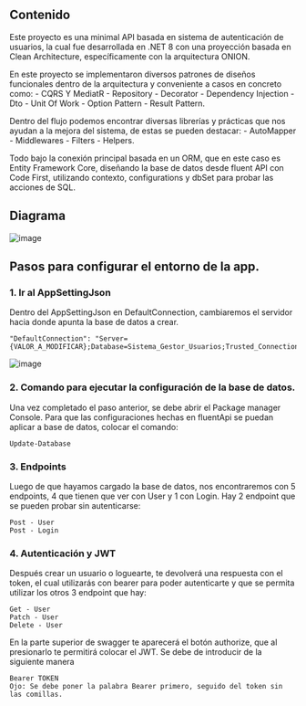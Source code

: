 ## Contenido

Este proyecto es una minimal API basada en sistema de autenticación de usuarios, la cual fue desarrollada en .NET 8 con una proyección basada en Clean Architecture, específicamente con la arquitectura ONION. 

En este proyecto se implementaron diversos patrones de diseños funcionales dentro de la arquitectura y conveniente a casos en concreto como:
    - CQRS Y MediatR
    - Repository
    - Decorator
    - Dependency Injection
    - Dto
    - Unit Of Work
    - Option Pattern
    - Result Pattern.
    
Dentro del flujo podemos encontrar diversas librerías y prácticas que nos ayudan a la mejora del sistema, de estas se pueden destacar:
    - AutoMapper
    - Middlewares
    - Filters
    - Helpers.
    
Todo bajo la conexión principal basada en un ORM, que en este caso es Entity Framework Core, diseñando la base de datos desde fluent API con Code First, utilizando contexto, configurations y dbSet para probar las acciones de SQL.

## Diagrama
![image](https://github.com/user-attachments/assets/b00897f1-43b6-462f-99b7-d93bc4043cb6)


## Pasos para configurar el entorno de la app.

### 1. Ir al AppSettingJson

Dentro del AppSettingJson en DefaultConnection, cambiaremos el servidor hacia donde apunta la base de datos a crear.

```
"DefaultConnection": "Server={VALOR_A_MODIFICAR};Database=Sistema_Gestor_Usuarios;Trusted_Connection=True;MultipleActiveResultSets=true;TrustServerCertificate=True"
```
![image](https://github.com/user-attachments/assets/4e99111c-e220-4bd7-865e-a53761d98732)


### 2. Comando para ejecutar la configuración de la base de datos.

Una vez completado el paso anterior, se debe abrir el Package manager Console. Para que las configuraciones hechas en fluentApi se puedan aplicar a base de datos,
colocar el comando:
```
Update-Database
```

### 3. Endpoints

Luego de que hayamos cargado la base de datos, nos encontraremos con 5 endpoints, 4 que tienen que ver con User y 1 con Login.
Hay 2 endpoint que se pueden probar sin autenticarse:

```
Post - User
Post - Login
```

### 4. Autenticación y JWT

Después crear un usuario o loguearte, te devolverá una respuesta con el token, el cual utilizarás con bearer para poder autenticarte 
y que se permita utilizar los otros 3 endpoint que hay:
```
Get - User
Patch - User
Delete - User
```
En la parte superior de swagger te aparecerá el botón authorize, que al presionarlo te permitirá colocar el JWT.
Se debe de introducir de la siguiente manera
```
Bearer TOKEN
Ojo: Se debe poner la palabra Bearer primero, seguido del token sin las comillas.
```
